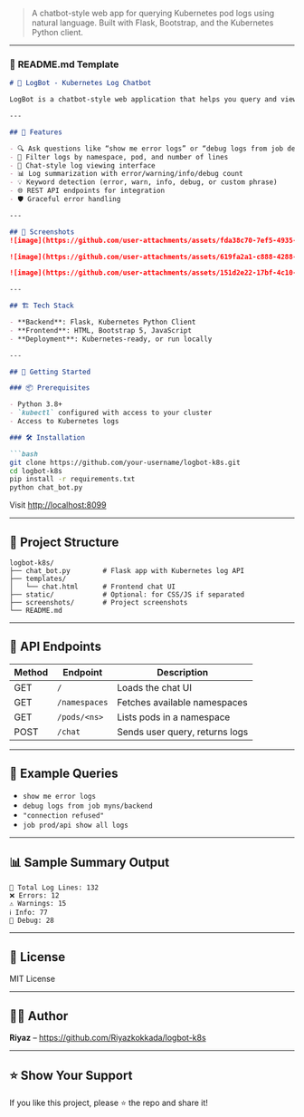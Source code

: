 > A chatbot-style web app for querying Kubernetes pod logs using natural language. Built with Flask, Bootstrap, and the Kubernetes Python client.

---

### 📘 **README.md Template**

````markdown
# 🤖 LogBot - Kubernetes Log Chatbot

LogBot is a chatbot-style web application that helps you query and view logs from Kubernetes pods using natural language. It's built with Flask (Python) on the backend and a sleek Bootstrap frontend. Ideal for DevOps teams, SREs, and developers who want a quicker way to inspect logs without `kubectl`.

---

## 🔧 Features

- 🔍 Ask questions like “show me error logs” or “debug logs from job dev/webapp”
- 📂 Filter logs by namespace, pod, and number of lines
- 💬 Chat-style log viewing interface
- 📊 Log summarization with error/warning/info/debug count
- 💡 Keyword detection (error, warn, info, debug, or custom phrase)
- 🌐 REST API endpoints for integration
- 🛡️ Graceful error handling

---

## 📸 Screenshots
![image](https://github.com/user-attachments/assets/fda38c70-7ef5-4935-8f8f-17b97d842aab)

![image](https://github.com/user-attachments/assets/619fa2a1-c888-4288-9382-7d0cea466cc5)

![image](https://github.com/user-attachments/assets/151d2e22-17bf-4c10-9326-feb80bf5e297)

---

## 🏗️ Tech Stack

- **Backend**: Flask, Kubernetes Python Client
- **Frontend**: HTML, Bootstrap 5, JavaScript
- **Deployment**: Kubernetes-ready, or run locally

---

## 🚀 Getting Started

### 📦 Prerequisites

- Python 3.8+
- `kubectl` configured with access to your cluster
- Access to Kubernetes logs

### 🛠️ Installation

```bash
git clone https://github.com/your-username/logbot-k8s.git
cd logbot-k8s
pip install -r requirements.txt
python chat_bot.py
````

Visit [http://localhost:8099](http://localhost:8099)

---

## 📂 Project Structure

```
logbot-k8s/
├── chat_bot.py        # Flask app with Kubernetes log API
├── templates/
│   └── chat.html      # Frontend chat UI
├── static/            # Optional: for CSS/JS if separated
├── screenshots/       # Project screenshots
└── README.md
```

---

## 🔗 API Endpoints

| Method | Endpoint      | Description                    |
| ------ | ------------- | ------------------------------ |
| GET    | `/`           | Loads the chat UI              |
| GET    | `/namespaces` | Fetches available namespaces   |
| GET    | `/pods/<ns>`  | Lists pods in a namespace      |
| POST   | `/chat`       | Sends user query, returns logs |

---

## 🧠 Example Queries

* `show me error logs`
* `debug logs from job myns/backend`
* `"connection refused"`
* `job prod/api show all logs`

---

## 📊 Sample Summary Output

```
🔢 Total Log Lines: 132
❌ Errors: 12
⚠️ Warnings: 15
ℹ️ Info: 77
🐞 Debug: 28
```

---

## 📜 License

MIT License

---

## 👨‍💻 Author

**Riyaz** – https://github.com/Riyazkokkada/logbot-k8s

---

## ⭐️ Show Your Support

If you like this project, please ⭐ the repo and share it!

```
